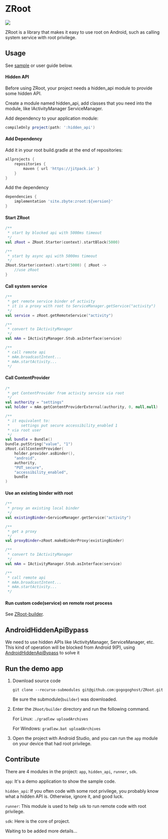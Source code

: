 # ZRoot
[![](https://jitpack.io/v/site.zbyte/zroot.svg)](https://jitpack.io/#site.zbyte/zroot)

ZRoot is a library that makes it easy to use root on Android, such as calling system service with root privilege.

## Usage

See [sample](https://github.com/gogogoghost/ZRoot/blob/master/app/src/main/java/site/zbyte/root/app/MainActivity.kt) or user guide below.

#### Hidden API

Before using ZRoot, your project needs a hidden_api module to provide some hidden API.

Create a module named hidden_api, add classes that you need into the module, like IActivityManager ServiceManager.

Add dependency to your application module: 
```groovy
compileOnly project(path: ':hidden_api')
```

#### Add Dependency

Add it in your root build.gradle at the end of repositories:

```groovy
allprojects {
    repositories {
        maven { url 'https://jitpack.io' }
    }
}
```

Add the dependency	 		

```groovy
dependencies {
    implementation 'site.zbyte:zroot:${version}'
}
```

#### Start ZRoot

```kotlin
/**
 * start by blocked api with 5000ms timeout
 */
val zRoot = ZRoot.Starter(context).startBlock(5000)

/**
 * start by async api with 5000ms timeout
 */
ZRoot.Starter(context).start(5000) { zRoot ->
    //use zRoot
}
```

#### Call system service

```kotlin
/**
 * get remote service binder of activity
 * it is a proxy with root to ServiceManager.getService("activity")
 */
val service = zRoot.getRemoteService("activity")

/**
 * convert to IActivityManager
 */
val mAm = IActivityManager.Stub.asInterface(service)

/**
 * call remote api
 * mAm.broadcastIntent...
 * mAm.startActivity...
 */
```

#### Call ContentProvider

```kotlin
/*
 * get ContentProvider from activity service via root
 */
val authority = "settings"
val holder = mAm.getContentProviderExternal(authority, 0, null,null)

/**
 * it equivalent to:
 *     settings put secure accessibility_enabled 1
 * via root user
 */
val bundle = Bundle()
bundle.putString("value", "1")
zRoot.callContentProvider(
    holder.provider.asBinder(),
    "android",
    authority,
    "PUT_secure",
    "accessibility_enabled",
    bundle
)
```

#### Use an existing binder with root
```kotlin
/**
 * proxy an existing local binder
 */
val existingBinder=ServiceManager.getService("activity")

/**
 * get a proxy
 */
val proxyBinder=zRoot.makeBinderProxy(existingBinder)

/**
 * convert to IActivityManager
 */
val mAm = IActivityManager.Stub.asInterface(service)

/**
 * call remote api
 * mAm.broadcastIntent...
 * mAm.startActivity...
 */
```

#### Run custom code(service) on remote root process

See [ZRoot-builder](https://github.com/gogogoghost/ZRoot-builder).

## AndroidHiddenApiBypass

We need to use hidden APIs like IActivityManager, ServiceManager, etc.
This kind of operation will be blocked from Android 9(P), using [AndroidHiddenApiBypass](https://github.com/LSPosed/AndroidHiddenApiBypass) to solve it

## Run the demo app

1. Download source code

    ``` git clone --recurse-submodules git@github.com:gogogoghost/ZRoot.git ```

    Be sure the submodule(`builder`) was downloaded.

2. Enter the `ZRoot/builder` directory and run the following command.

    For Linux: 
    ``` ./gradlew uploadArchives  ```

    For Windows:
    ``` gradlew.bat uploadArchives ```


3. Open the project with Android Studio, and you can run the `app` module on your device that had root privilege.

## Contribute
There are 4 modules in the project: `app`, `hidden_api`, `runner`, `sdk`.

`app`: It's a demo application to show the sample code.

`hidden_api`: If you often code with some root privilege, you probably know what a hidden API is. Otherwise, ignore it, and good luck.

`runner`: This module is used to help `sdk` to run remote code with root privilege.

`sdk`: Here is the core of project.

Waiting to be added more details...

